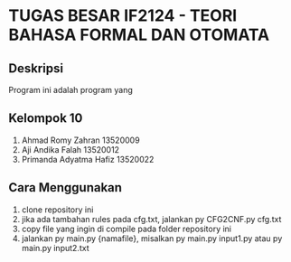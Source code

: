 # TUGAS BESAR IF2124 - TEORI BAHASA FORMAL DAN OTOMATA

## Deskripsi    
Program ini adalah program yang 

## Kelompok 10
1. Ahmad Romy Zahran	    13520009
2. Aji Andika Falah	        13520012
3. Primanda Adyatma Hafiz	13520022

## Cara Menggunakan
1. clone repository ini
2. jika ada tambahan rules pada cfg.txt, jalankan py CFG2CNF.py cfg.txt
3. copy file yang ingin di compile pada folder repository ini
4. jalankan py main.py {namafile}, misalkan py main.py input1.py atau py main.py input2.txt